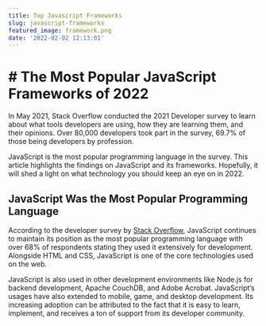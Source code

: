 ```yaml
---
title: Top Javascript Frameworks 
slug: javascript-frameworks
featured_image: framework.png
date: '2022-02-02 12:13:01'
---
```

# # The Most Popular JavaScript Frameworks of 2022


In May 2021, Stack Overflow conducted the 2021 Developer survey to learn about what tools developers are using, how they are learning them, and their opinions. Over 80,000 developers took part in the survey, 69.7% of those being developers by profession.

JavaScript is the most popular programming language in the survey. This article highlights the findings on JavaScript and its frameworks. Hopefully, it will shed a light on what technology you should keep an eye on in 2022.

## JavaScript Was the Most Popular Programming Language

According to the developer survey by [Stack Overflow](http://insights.stackoverflow.com/survey/2021#most-popular-technologies-language-prof), JavaScript continues to maintain its position as the most popular programming language with over 68% of respondents stating they used it extensively for development. Alongside HTML and CSS, JavaScript is one of the core technologies used on the web.

JavaScript is also used in other development environments like Node.js for backend development, Apache CouchDB, and Adobe Acrobat. JavaScript’s usages have also extended to mobile, game, and desktop development. Its increasing adoption can be attributed to the fact that it is easy to learn, implement, and receives a ton of support from its developer community.

